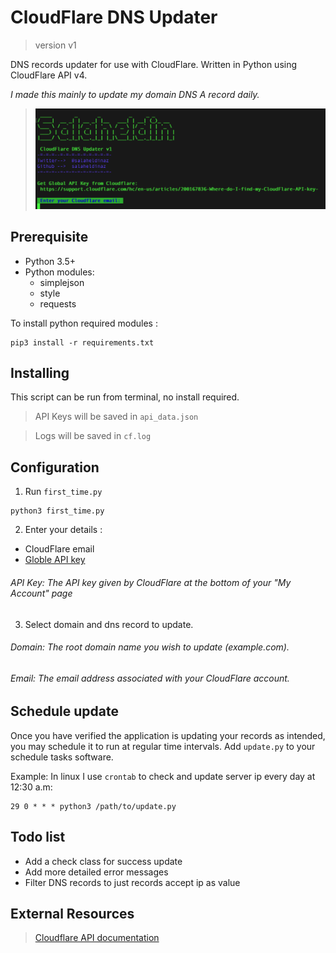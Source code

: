 # CloudFlare DNS Updater
>version v1

DNS records updater for use with CloudFlare. 
Written in Python using CloudFlare API v4.

_I made this mainly to update my domain DNS A record daily._



> ![screenshot](screenshot.png)


## Prerequisite
- Python 3.5+
- Python modules:
   - simplejson
   - style
   - requests
   
To install python required modules :
```shell
pip3 install -r requirements.txt
```

## Installing
This script can be run from terminal, no install required.
> API Keys will be saved in `api_data.json`

> Logs will be saved in `cf.log`

## Configuration
1. Run `first_time.py` 
```shell
python3 first_time.py
```

2. Enter your details :
- CloudFlare email
- [Globle API key](https://support.cloudflare.com/hc/en-us/articles/200167836-Where-do-I-find-my-CloudFlare-API-key-)
 ###### API Key: The API key given by CloudFlare at the bottom of your "My Account" page

3. Select domain and dns record to update.
 
###### Domain: The root domain name you wish to update (example.com).
###### Email: The email address associated with your CloudFlare account.

## Schedule update
Once you have verified the application is updating your records as intended,
you may schedule it to run at regular time intervals.
Add `update.py` to your schedule tasks software.

Example: In linux I use `crontab` to check and update server ip every day at 12:30 a.m:
```shell
29 0 * * * python3 /path/to/update.py
```


## Todo list
- Add a check class for success update
- Add more detailed error messages
- Filter DNS records to just records accept ip as value

## External Resources
> [Cloudflare API documentation](https://api.cloudflare.com/) 

